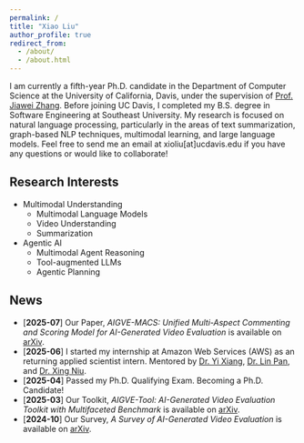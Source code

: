 ```yaml
---
permalink: /
title: "Xiao Liu"
author_profile: true
redirect_from: 
  - /about/
  - /about.html
---
```


I am currently a fifth-year Ph.D. candidate in the Department of Computer Science at the University of California, Davis, under the supervision of [Prof. Jiawei Zhang](http://jiaweizhang.net). Before joining UC Davis, I completed my B.S. degree in Software Engineering at Southeast University.
My research is focused on natural language processing, particularly in the areas of text summarization, graph-based NLP techniques, multimodal learning, and large language models. Feel free to send me an email at xioliu[at]ucdavis.edu if you have any questions or would like to collaborate!


## Research Interests
* Multimodal Understanding
  * Multimodal Language Models
  * Video Understanding
  * Summarization
* Agentic AI
  * Multimodal Agent Reasoning
  * Tool-augmented LLMs
  * Agentic Planning

## News
* [**2025-07**] Our Paper, _AIGVE-MACS: Unified Multi-Aspect Commenting and Scoring Model for AI-Generated Video Evaluation_ is available on [arXiv](https://arxiv.org/abs/2507.01255).
* [**2025-06**] I started my internship at Amazon Web Services (AWS) as an returning applied scientist intern. Mentored by [Dr. Yi Xiang](https://www.linkedin.com/in/yi-xiang), [Dr. Lin Pan](https://www.linkedin.com/in/lin-pan-81ba7912), and [Dr. Xing Niu](https://xingniu.org/).
* [**2025-04**] Passed my Ph.D. Qualifying Exam. Becoming a Ph.D. Candidate!
* [**2025-03**] Our Toolkit, _AIGVE-Tool: AI-Generated Video Evaluation Toolkit with Multifaceted Benchmark_ is available on [arXiv](https://arxiv.org/abs/2503.14064).
* [**2024-10**] Our Survey, _A Survey of AI-Generated Video Evaluation_ is available on [arXiv](https://arxiv.org/abs/2410.19884).




